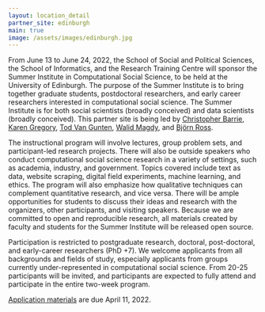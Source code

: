 ```yaml
---
layout: location_detail
partner_site: edinburgh
main: true
image: /assets/images/edinburgh.jpg
---
```


From June 13 to June 24, 2022, the School of Social and Political Sciences, the School of Informatics, and the Research Training Centre will sponsor the Summer Institute in Computational Social Science, to be held at the University of Edinburgh. The purpose of the Summer Institute is to bring together graduate students, postdoctoral researchers, and early career researchers interested in computational social science. The Summer Institute is for both social scientists (broadly conceived) and data scientists (broadly conceived). This partner site is being led by [Christopher Barrie](https://www.cjbarrie.com/), [Karen Gregory](https://karengregoryphd.wordpress.com/), [Tod Van Gunten](https://todvangunten.com/), [Walid Magdy](https://homepages.inf.ed.ac.uk/wmagdy/), and [Björn Ross](https://sweb.inf.ed.ac.uk/bross3/).

The instructional program will involve lectures, group problem sets, and participant-led research projects. There will also be outside speakers who conduct computational social science research in a variety of settings, such as academia, industry, and government. Topics covered include text as data, website scraping, digital field experiments, machine learning, and ethics. The program will also emphasize how qualitative techniques can complement quantitative research, and vice versa. There will be ample opportunities for students to discuss their ideas and research with the organizers, other participants, and visiting speakers. Because we are committed to open and reproducible research, all materials created by faculty and students for the Summer Institute will be released open source.

Participation is restricted to postgraduate research, doctoral, post-doctoral, and early-career researchers (PhD +7). We welcome applicants from all backgrounds and fields of study, especially applicants from groups currently under-represented in computational social science. From 20-25 participants will be invited, and participants are expected to fully attend and participate in the entire two-week program.

[Application materials](https://compsocialscience.github.io/summer-institute/2022/edinburgh/apply) are due April 11, 2022.
